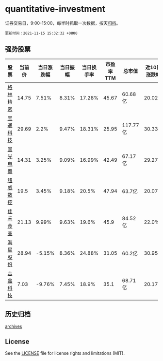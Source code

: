 # quantitative-investment

证券交易日，9:00-15:00，每半时抓取一次数据，按天[归档](archives)。

`更新时间：2021-11-15 15:32:32 +0800`

## 强势股票

|股票|当前价|当日涨跌幅|当日振幅|当日换手率|市盈率TTM|总市值|近10日涨跌幅|
|----|----|----|----|----|----|----|----|
|[格林精密](https://xueqiu.com/S/SZ300968)|14.75|7.51%|8.31%|17.28%|45.67|60.68亿|20.02%|
|[宝通科技](https://xueqiu.com/S/SZ300031)|29.69|2.2%|9.47%|18.31%|25.95|117.77亿|30.33%|
|[国光电器](https://xueqiu.com/S/SZ002045)|14.31|3.25%|9.09%|16.99%|42.49|67.17亿|29.27%|
|[纽威数控](https://xueqiu.com/S/SH688697)|19.5|3.45%|9.18%|20.5%|47.94|63.7亿|20.07%|
|[佳禾食品](https://xueqiu.com/S/SH605300)|21.13|9.99%|9.63%|19.6%|45.9|84.52亿|22.0%|
|[海星股份](https://xueqiu.com/S/SH603115)|28.94|-5.15%|8.36%|24.88%|31.05|60.2亿|30.95%|
|[吉鑫科技](https://xueqiu.com/S/SH601218)|7.03|-9.76%|7.45%|18.9%|35.1|68.71亿|20.17%|

## 历史归档

[archives](archives)

## License

See the [LICENSE](LICENSE) file for license rights and limitations (MIT).